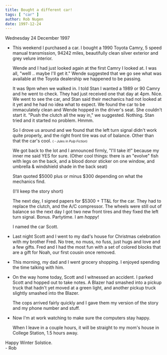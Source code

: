 ```yaml
---
title: Bought a different car!
tags: [ "car" ]
author: Rob Nugen
date: 1997-12-24
---
```


<p class=date>Wednesday 24 December 1997</p>

<ul>
<li>
This weekend I purchased a car.  I bought a 1990 Toyota Camry, 5 speed manual transmission, 94242 miles, beautifully clean silver exterior and grey velure interior.
<p>
Wende and I had just looked again at the first Camry I looked at.  I was all, "welll ..  maybe I'll get it."  Wende suggested that we go see what was available at the Toyota dealership we happened to be passing.
<p>
It was 9pm when we walked in. I told Stan I wanted a 1989 or 90 Camry and he went to check.  They had just received one that day at 4pm. Nice.<br>
We went to see the car, and Stan said their mechanics had not looked at it yet and he had no idea what to expect.  We found the car to be immaculately clean and Wende hopped in the driver's seat.  She couldn't start it.  "Push the clutch all the way in," we suggested. Nothing. Stan tried and it started no problem.  Hmmm.
<p>
So I drove us around and we found that the left turn signal didn't work quite properly, and the right front tire was out of balance.  Other than that the car's cool. <font size=-2>( - Jules in <em>Pulp Fiction</em>)</font>
<p>
We got back to the lot and I announced firmly, "I'll take it!" because my inner me said YES for sure. (Other cool things: there is an "evolve" fish with legs on the back, and a blood donor sticker on one window, and umbrella & windshield shade in the back seat)
<p>
Stan quoted $5000 plus or minus $300 depending on what the mechanics find.
<p>
(I'll keep the story short)
<p>
The next day, I signed papers for $5300 + TT&L for the car.  They had to replace the clutch, and the A/C compressor.  The wheels were still out of balance so the next day I got two new front tires and they fixed the left turn signal. Bonus. Partytime.  I am <em>happy</em>!
<p>
I named the car Scott.
</li>
<p>
<li>
Last night Scott and I went to my dad's house for Christmas celebration with my brother Fred. No tree, no muss, no fuss, just hugs and love and a few gifts.  Fred and I had the most fun with a set of colored blocks that are a gift for Noah, our first cousin once removed.
</li>
<p>
<li>
This morning, my dad and I went grocery shopping. I enjoyed spending the time talking with him.
</li>
<p>
<li>
On the way home today, Scott and I witnessed an accident. I parked Scott and hopped out to take notes. A Blazer had smashed into a pickup truck that hadn't yet moved at a green light, and another pickup truck slightly smashed into the Blazer.
<p>
The cops arrived fairly quickly and I gave them my version of the story and my phone number and stuff.
</li>
<p>
<li>
Now I'm at work watching to make sure the computers stay happy.
<p>
When I leave in a couple hours, it will be straight to my mom's house in College Station, 1.5 hours away.
</li>
</ul>
<p>
Happy Winter Solstice.<br>
- Rob
<p>
